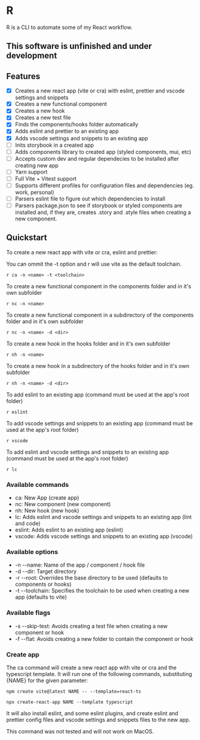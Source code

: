 # R

R is a CLI to automate some of my React workflow.

## This software is unfinished and under development

## Features

- [x] Creates a new react app (vite or cra) with eslint, prettier and vscode settings and snippets
- [x] Creates a new functional component
- [x] Creates a new hook
- [x] Creates a new test file
- [x] Finds the components/hooks folder automatically
- [x] Adds eslint and prettier to an existing app
- [x] Adds vscode settings and snippets to an existing app
- [ ] Inits storybook in a created app
- [ ] Adds components library to created app (styled components, mui, etc)
- [ ] Accepts custom dev and regular dependecies to be installed after creating new app
- [ ] Yarn support
- [ ] Full Vite + Vitest support
- [ ] Supports different profiles for configuration files and dependencies (eg. work, personal)
- [ ] Parsers eslint file to figure out which dependencies to install
- [ ] Parsers package.json to see if storybook or styled components are installed and, if they are, creates .story and .style files when creating a new component.

## Quickstart

To create a new react app with vite or cra, eslint and prettier:

You can ommit the -t option and r will use vite as the default toolchain.

```
r ca -n <name> -t <toolchain>
```

To create a new functional component in the components folder and in it's own subfolder

```
r nc -n <name>
```

To create a new functional component in a subdirectory of the components folder and in it's own subfolder

```
r nc -n <name> -d <dir>
```

To create a new hook in the hooks folder and in it's own subfolder

```
r nh -n <name>
```

To create a new hook in a subdirectory of the hooks folder and in it's own subfolder

```
r nh -n <name> -d <dir>
```

To add eslint to an existing app (command must be used at the app's root folder)

```
r eslint
```

To add vscode settings and snippets to an existing app (command must be used at the app's root folder)

```
r vscode
```

To add eslint and vscode settings and snippets to an existing app (command must be used at the app's root folder)

```
r lc
```

### Available commands

- ca: New App (create app)
- nc: New component (new component)
- nh: New hook (new hook)
- lc: Adds eslint and vscode settings and snippets to an existing app (lint and code)
- eslint: Adds eslint to an existing app (eslint)
- vscode: Adds vscode settings and snippets to an existing app (vscode)

### Available options

- -n --name: Name of the app / component / hook file
- -d --dir: Target directory
- -r --root: Overrides the base directory to be used (defaults to components or hooks)
- -t --toolchain: Specifies the toolchain to be used when creating a new app (defaults to vite)

### Available flags

- -s --skip-test: Avoids creating a test file when creating a new component or hook
- -f --flat: Avoids creating a new folder to contain the component or hook

### Create app

The ca command will create a new react app with vite or cra and the typescript template. It will run one of the following commands, substituting {NAME} for the given parameter:

`npm create vite@latest NAME -- --template=react-ts`

`npx create-react-app NAME --template typescript`

It will also install eslint, and some eslint plugins, and create eslint and prettier config files and vscode settings and snippets files to the new app.

This command was not tested and will not work on MacOS.
